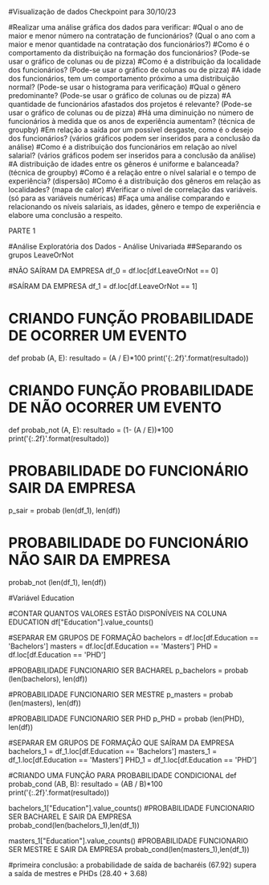 #Visualização de dados Checkpoint para 30/10/23


#Realizar uma análise gráfica dos dados para verificar:
#Qual o ano de maior e menor número na contratação de funcionários? (Qual o ano com a maior e menor quantidade na contratação dos funcionários?)
#Como é o comportamento da distribuição na formação dos funcionários? (Pode-se usar o gráfico de colunas ou de pizza)
#Como é a distribuição da localidade dos funcionários? (Pode-se usar o gráfico de colunas ou de pizza)
#A idade dos funcionários, tem um comportamento próximo a uma distribuição normal? (Pode-se usar o histograma para verificação)
#Qual o gênero predominante? (Pode-se usar o gráfico de colunas ou de pizza)
#A quantidade de funcionários afastados dos projetos é relevante? (Pode-se usar o gráfico de colunas ou de pizza)
#Há uma diminuição no número de funcionários à medida que os anos de experiência aumentam? (técnica de groupby)
#Em relação a saída por um possível desgaste, como é o desejo dos funcionários? (vários gráficos podem ser inseridos para a conclusão da análise)
#Como é a distribuição dos funcionários em relação ao nível salarial? (vários gráficos podem ser inseridos para a conclusão da análise)
#A distribuição de idades entre os gêneros é uniforme e balanceada? (técnica de groupby)
#Como é a relação entre o nível salarial e o tempo de experiência? (dispersão)
#Como é a distribuição dos gêneros em relação as localidades? (mapa de calor)
#Verificar o nível de correlação das variáveis. (só para as variáveis numéricas)
#Faça uma análise comparando e relacionando os níveis salariais, as idades, gênero e tempo de experiência e elabore uma conclusão a respeito.

PARTE 1 

#Análise Exploratória dos Dados - Análise Univariada
##Separando os grupos LeaveOrNot

#NÃO SAÍRAM DA EMPRESA
df_0 = df.loc[df.LeaveOrNot == 0]

#SAÍRAM DA EMPRESA
df_1 = df.loc[df.LeaveOrNot == 1]

# CRIANDO FUNÇÃO PROBABILIDADE DE OCORRER UM EVENTO
def probab (A, E):
  resultado = (A / E)*100
  print('{:.2f}'.format(resultado))

# CRIANDO FUNÇÃO PROBABILIDADE DE NÃO OCORRER UM EVENTO
def probab_not (A, E):
  resultado = (1- (A / E))*100
  print('{:.2f}'.format(resultado))


# PROBABILIDADE DO FUNCIONÁRIO SAIR DA EMPRESA
p_sair = probab (len(df_1), len(df))

# PROBABILIDADE DO FUNCIONÁRIO NÃO SAIR DA EMPRESA
probab_not (len(df_1), len(df))


#Variável Education

#CONTAR QUANTOS VALORES ESTÃO DISPONÍVEIS NA COLUNA EDUCATION
df["Education"].value_counts()

#SEPARAR EM GRUPOS DE FORMAÇÃO
bachelors = df.loc[df.Education == 'Bachelors']
masters = df.loc[df.Education == 'Masters']
PHD = df.loc[df.Education == 'PHD']


#PROBABILIDADE FUNCIONARIO SER BACHAREL
p_bachelors = probab (len(bachelors), len(df))

#PROBABILIDADE FUNCIONARIO SER MESTRE
p_masters = probab (len(masters), len(df))

#PROBABILIDADE FUNCIONARIO SER PHD
p_PHD = probab (len(PHD), len(df))

#SEPARAR EM GRUPOS DE FORMAÇÃO QUE SAÍRAM DA EMPRESA
bachelors_1 = df_1.loc[df.Education == 'Bachelors']
masters_1 = df_1.loc[df.Education == 'Masters']
PHD_1 = df_1.loc[df.Education == 'PHD']


#CRIANDO UMA FUNÇÃO PARA PROBABILIDADE CONDICIONAL
def probab_cond (AB, B):
  resultado = (AB / B)*100
  print('{:.2f}'.format(resultado))


bachelors_1["Education"].value_counts()
#PROBABILIDADE FUNCIONARIO SER BACHAREL E SAIR DA EMPRESA
probab_cond(len(bachelors_1),len(df_1))

masters_1["Education"].value_counts()
#PROBABILIDADE FUNCIONARIO SER MESTRE E SAIR DA EMPRESA
probab_cond(len(masters_1),len(df_1))

#primeira conclusão: a probabilidade de saída de bacharéis (67.92) supera a saída de mestres e PHDs (28.40 + 3.68)
